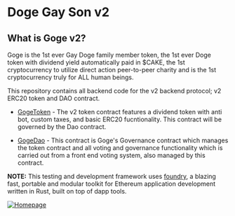 # Doge Gay Son v2

## What is Goge v2?

Goge is the 1st ever Gay Doge family member token, the 1st ever Doge token with dividend yield automatically paid in $CAKE, the 1st cryptocurrency to utilize direct action peer-to-peer charity and is the 1st cryptocurrency truly for ALL human beings.

This repository contains all backend code for the v2 backend protocol; v2 ERC20 token and DAO contract.

- [GogeToken](./src/GogeToken.sol) - The v2 token contract features a dividend token with anti bot, custom taxes, and basic ERC20 fucntionality. This contract will be governed by the Dao contract.
  
- [GogeDao](./src/GogeDao.sol) - This contract is Goge's Governance contract which manages the token contract and all voting and governance functionality which is carried out from a front end voting system, also managed by this contract.

**NOTE:** This testing and development framework uses [foundry](https://github.com/dapphub/dapptools), a blazing fast, portable and modular toolkit for Ethereum application development written in Rust, built on top of dapp tools.

[![Homepage](https://img.shields.io/badge/Elevate%20Software-Homepage-brightgreen)](https://www.elevatesoftware.io/)